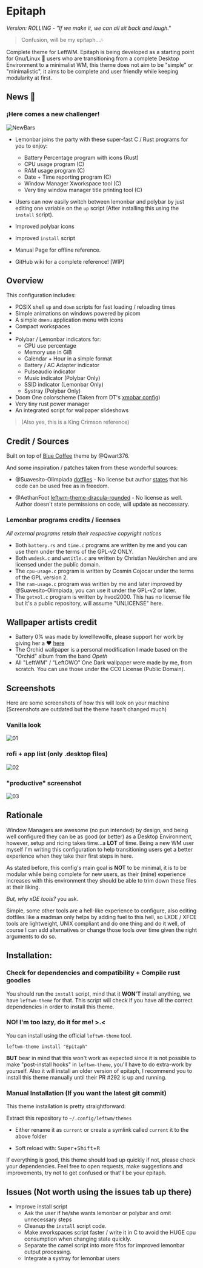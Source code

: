 # Epitaph

*Version: ROLLING - "If we make it, we can all sit back and laugh."*

> Confusion, will be my epitaph...🎶 

Complete theme for LeftWM. Epitaph is being developed as a starting point
for Gnu/Linux :penguin: users who are transitioning from a complete Desktop Environment to a minimalist WM, this theme does not
aim to be "simple" or "minimalistic", it aims to be complete and user friendly while keeping 
modularity at first.

## News :newspaper:


### ¡Here comes a new challenger!
![NewBars](screenshots/bars.png)

- Lemonbar joins the party with these super-fast C / Rust programs for you to enjoy:
  - Battery Percentage program with icons (Rust)
  - CPU usage program (C)
  - RAM usage program (C)
  - Date + Time reporting program (C)
  - Window Manager Xworkspace tool (C)
  - Very tiny window manager title printing tool (C)

- Users can now easily switch between lemonbar and polybar by just editing one variable on the `up` script (After installing this using the `install` script).

- Improved polybar icons
- Improved `install` script
- Manual Page for offline reference.
- GitHub wiki for a complete reference! [WIP]
## Overview

This configuration includes:
- POSIX shell `up` and `down` scripts for fast loading / reloading times
- Simple animations on windows powered by picom
- A simple `dmenu` application menu with icons
- Compact workspaces
- 
- Polybar / Lemonbar indicators for:
  - CPU use percentage
  - Memory use in GiB
  - Calendar + Hour in a simple format
  - Battery / AC Adapter indicator
  - Pulseaudio indicator
  - Music indicator (Polybar Only)
  - SSID indicator (Lemonbar Only)
  - Systray (Polybar Only)
- Doom One colorscheme (Taken from DT's [xmobar config](https://gitlab.com/dwt1/dtos-configs/-/blob/main/etc/skel/.config/xmobar/xmobarrc))
- Very tiny rust power manager
- An integrated script for wallpaper slideshows

> (Also yes, this is a King Crimson reference)

## Credit / Sources

Built on top of [Blue Coffee](https://github.com/Qwart376/Blue-Coffee) theme by @Qwart376.

And some inspiration / patches taken from these wonderful sources:

- @Suavesito-Olimpiada [dotfiles](https://github.com/Suavesito-Olimpiada/dotfiles) - No license but author [states](https://github.com/Suavesito-Olimpiada/dotfiles/blob/master/README.md?plain=1#L26) that his code can be used free as in freedom.

- @AethanFoot [leftwm-theme-dracula-rounded](https://github.com/AethanFoot/leftwm-theme-dracula-rounded) - No license as well. Author doesn't state permissions on code, will update as neccessary.

### Lemonbar programs credits / licenses

*All external programs retain their respective copyright notices* 

- Both `battery.rs` and `time.c` programs are written by me and you can use them under the terms of the GPL-v2 ONLY.
- Both `wmdesk.c` and `wmtitle.c` are written by Christian Neukirchen and are licensed under the public domain.
- The `cpu-usage.c` program is written by Cosmin Cojocar under the terms of the GPL version 2.
- The `ram-usage.c` program was written by me and later improved by @Suavesito-Olimpiada, you can use it under the GPL-v2 or later.
- The `getvol.c` program is written by hvod2000. This has no license file but it's a public repository, will assume "UNLICENSE" here.

## Wallpaper artists credit

- Battery 0% was made by lowelllewolfe, please support her work by giving her a :heart: [here](https://www.instagram.com/lowelllewolfe/)
- The Orchid wallpaper is a personal modification I made based on the "Orchid" album from the band *Opeth*
- All "LeftWM" / "LeftOWO" One Dark wallpaper were made by me, from scratch. You can use those under the CC0 License (Public Domain).

## Screenshots

Here are some screenshots of how this will look on your machine (Screenshots are outdated but the theme hasn't changed much)

### Vanilla look
![01](screenshots/01.png)

### rofi + app list (only .desktop files)
![02](screenshots/02.png)

### "productive" screenshot
![03](screenshots/03.png)

## Rationale
Window Managers are awesome (no pun intended) by design, and being well configured they can be as good (or better) as a Desktop Environment, however, setup and ricing takes time...a **LOT** of time. Being a new WM user myself I'm writing this configuration to help transitioning users get a better experience when they
take their first steps in here.

As stated before, this config's main goal is **NOT** to be minimal, it is to be modular while being complete for new users, as their (mine) experience increases with this environment they should be able to trim down these files at their liking.

*But, why xDE tools?* you ask.

Simple, some other tools are a hell-like experience to configure, also editing dotfiles like a madman only helps by adding fuel to this hell, so LXDE / XFCE tools are lightweight, UNIX compliant and do one thing and do it well, of course I can add alternatives or change those tools over time given the right arguments to do so.

## Installation:

### Check for dependencies and compatibility + Compile rust goodies

You should run the `install` script, mind that it **WON'T**  install anything, we have `leftwm-theme` for that. This script will check if you have all the correct dependencies in order to install this theme.

### NO! I'm too lazy, do it for me! >.<

You can install using the official `leftwm-theme` tool.

`leftwm-theme install "Epitaph"`

**BUT** bear in mind that this won't work as expected since it is not possible to make "post-install hooks" in `leftwm-theme`, you'll have to do extra-work by yourself. Also it will install an older version of epitaph, I recommend you to install this theme manually until their PR #292 is up and running.

### Manual Installation (If you want the latest git commit)

This theme installation is pretty straightforward:

Extract this repository to `~/.config/leftwm/themes`

- Either rename it as `current` or create a symlink called `current` it to the above folder

- Soft reload with:  <kbd>Super</kbd>+<kbd>Shift</kbd>+<kbd>R</kbd>

If everything is good, this theme should load up quickly if not, please check your dependencies. Feel free
to open requests, make suggestions and improvements, try not to get confused or that'll be your epitaph.

## Issues (Not worth using the issues tab up there)
- Improve install script
  - Ask the user if he/she wants lemonbar or polybar and omit unnecessary steps
  - Cleanup the `install` script code.
  - Make xworkspaces script faster / write it in C to avoid the HUGE cpu consumption when changing state quickly.
  - Separate the camel script into more fifos for improved lemonbar output processing.
  - Integrate a systray for lemonbar users
